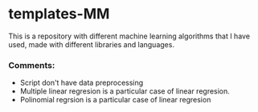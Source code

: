 # templates-MM
This is a repository with different machine learning algorithms that I have used, made with different libraries and languages. 
### Comments:
- Script don't have data preprocessing
- Multiple linear regresion is a particular case of linear regresion.
- Polinomial regrsion is a particular case of linear regresion
